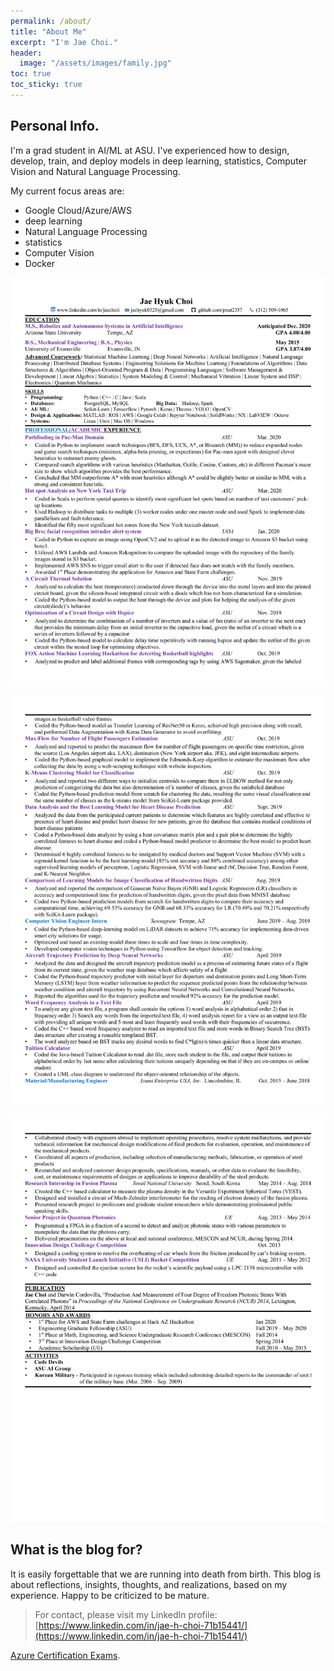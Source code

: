 ```yaml
---
permalink: /about/
title: "About Me"
excerpt: "I'm Jae Choi."
header:
  image: "/assets/images/family.jpg"
toc: true
toc_sticky: true
---
```


## Personal Info.

I'm a grad student in AI/ML at ASU. I've experienced how to design, develop, train, and deploy models in deep learning, statistics, Computer Vision and Natural Language Processing.

My current focus areas are:

- Google Cloud/Azure/AWS
- deep learning
- Natural Language Processing
- statistics
- Computer Vision
- Docker

![png](/assets/images/about/Jae_H_Choi_CV_5-4-2020-1.png)

![png](/assets/images/about/Jae_H_Choi_CV_5-4-2020-2.png)

![png](/assets/images/about/Jae_H_Choi_CV_5-4-2020-3.png)

## What is the blog for?

It is easily forgettable that we are running into death from birth. This blog is about reflections, insights, thoughts, and  realizations, based on my experience. Happy to be criticized to be mature.

> For contact, please visit my LinkedIn profile:
> [https://www.linkedin.com/in/jae-h-choi-71b15441/](https://www.linkedin.com/in/jae-h-choi-71b15441/)

[Azure Certification Exams](https://www.microsoft.com/en-us/learning/azure-exams.aspx).
